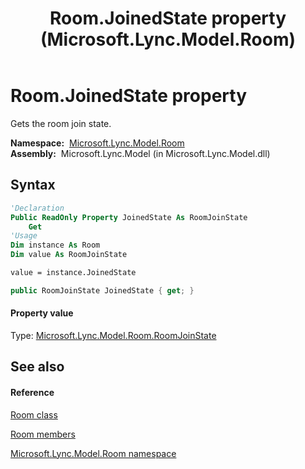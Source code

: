 ﻿---
title: Room.JoinedState property  (Microsoft.Lync.Model.Room)
TOCTitle: 'JoinedState property '
ms:assetid: P:Microsoft.Lync.Model.Room.Room.JoinedState_DI_3_UC_OCS14MrefLyncWPF
ms:mtpsurl: https://msdn.microsoft.com/en-us/library/microsoft.lync.model.room.room.joinedstate_di_3_uc_ocs14mreflyncwpf(v=office.15)
ms:contentKeyID: 48590034
ms.date: 07/28/2014
mtps_version: v=office.15
f1_keywords:
- Microsoft.Lync.Model.Room.Room.JoinedState
dev_langs:
- CSharp
- JScript
- VB
- other
---

# Room.JoinedState property

Gets the room join state.

**Namespace:**  [Microsoft.Lync.Model.Room](microsoft-lync-model-room-namespace_2.md)  
**Assembly:**  Microsoft.Lync.Model (in Microsoft.Lync.Model.dll)

## Syntax

``` vb
'Declaration
Public ReadOnly Property JoinedState As RoomJoinState
    Get
'Usage
Dim instance As Room
Dim value As RoomJoinState

value = instance.JoinedState
```

``` csharp
public RoomJoinState JoinedState { get; }
```

#### Property value

Type: [Microsoft.Lync.Model.Room.RoomJoinState](roomjoinstate-enumeration-microsoft-lync-model-room_2.md)  

## See also

#### Reference

[Room class](room-class-microsoft-lync-model-room_2.md)

[Room members](room-members-microsoft-lync-model-room_2.md)

[Microsoft.Lync.Model.Room namespace](microsoft-lync-model-room-namespace_2.md)

